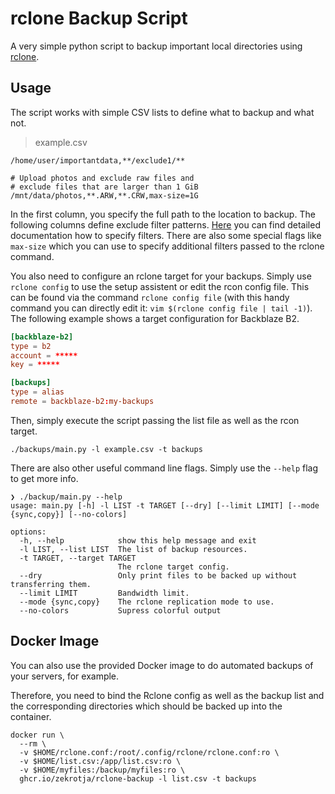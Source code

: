 # rclone Backup Script

A very simple python script to backup important local directories using [rclone](https://rclone.org/).

## Usage

The script works with simple CSV lists to define what to backup and what not.

> example.csv
```
/home/user/importantdata,**/exclude1/**

# Upload photos and exclude raw files and
# exclude files that are larger than 1 GiB
/mnt/data/photos,**.ARW,**.CRW,max-size=1G
```

In the first column, you specify the full path to the location to backup. The following columns define exclude filter patterns. [Here](https://rclone.org/filtering/) you can find detailed documentation how to specify filters. There are also some special flags like `max-size` which you can use to specify additional filters passed to the rclone command.

You also need to configure an rclone target for your backups. Simply use `rclone config` to use the setup assistent or edit the rcon config file. This can be found via the command `rclone config file` (with this handy command you can directly edit it: `vim $(rclone config file | tail -1)`). The following example shows a target configuration for Backblaze B2.

```conf
[backblaze-b2]
type = b2
account = *****
key = *****

[backups]
type = alias
remote = backblaze-b2:my-backups
```

Then, simply execute the script passing the list file as well as the rcon target.

```
./backups/main.py -l example.csv -t backups
```

There are also other useful command line flags. Simply use the `--help` flag to get more info.

```
❯ ./backup/main.py --help
usage: main.py [-h] -l LIST -t TARGET [--dry] [--limit LIMIT] [--mode {sync,copy}] [--no-colors]

options:
  -h, --help            show this help message and exit
  -l LIST, --list LIST  The list of backup resources.
  -t TARGET, --target TARGET
                        The rclone target config.
  --dry                 Only print files to be backed up without transferring them.
  --limit LIMIT         Bandwidth limit.
  --mode {sync,copy}    The rclone replication mode to use.
  --no-colors           Supress colorful output
```

## Docker Image

You can also use the provided Docker image to do automated backups of your servers, for example.


Therefore, you need to bind the Rclone config as well as the backup list and the corresponding directories which should be backed up into the container.

```
docker run \
  --rm \
  -v $HOME/rclone.conf:/root/.config/rclone/rclone.conf:ro \
  -v $HOME/list.csv:/app/list.csv:ro \
  -v $HOME/myfiles:/backup/myfiles:ro \
  ghcr.io/zekrotja/rclone-backup -l list.csv -t backups
```